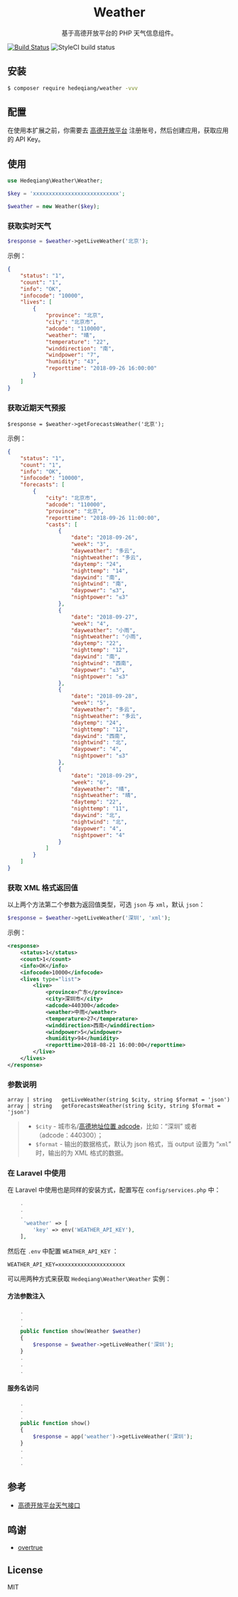 
<h1 align="center">Weather</h1>

<p align="center">基于高德开放平台的 PHP 天气信息组件。</p>

[![Build Status](https://travis-ci.org/hedeqiang/weather.svg?branch=master)](https://travis-ci.org/hedeqiang/weather)
![StyleCI build status](https://github.styleci.io/repos/150400968/shield) 

## 安装

```sh
$ composer require hedeqiang/weather -vvv
```

## 配置

在使用本扩展之前，你需要去 [高德开放平台](https://lbs.amap.com/dev/id/newuser) 注册账号，然后创建应用，获取应用的 API Key。


## 使用

```php
use Hedeqiang\Weather\Weather;

$key = 'xxxxxxxxxxxxxxxxxxxxxxxxxxx';

$weather = new Weather($key);
```

###  获取实时天气

```php
$response = $weather->getLiveWeather('北京');
```
示例：

```json
{
    "status": "1",
    "count": "1",
    "info": "OK",
    "infocode": "10000",
    "lives": [
        {
            "province": "北京",
            "city": "北京市",
            "adcode": "110000",
            "weather": "晴",
            "temperature": "22",
            "winddirection": "南",
            "windpower": "7",
            "humidity": "43",
            "reporttime": "2018-09-26 16:00:00"
        }
    ]
}
```

### 获取近期天气预报

```
$response = $weather->getForecastsWeather('北京');
```
示例：

```json
{
    "status": "1",
    "count": "1",
    "info": "OK",
    "infocode": "10000",
    "forecasts": [
        {
            "city": "北京市",
            "adcode": "110000",
            "province": "北京",
            "reporttime": "2018-09-26 11:00:00",
            "casts": [
                {
                    "date": "2018-09-26",
                    "week": "3",
                    "dayweather": "多云",
                    "nightweather": "多云",
                    "daytemp": "24",
                    "nighttemp": "14",
                    "daywind": "南",
                    "nightwind": "南",
                    "daypower": "≤3",
                    "nightpower": "≤3"
                },
                {
                    "date": "2018-09-27",
                    "week": "4",
                    "dayweather": "小雨",
                    "nightweather": "小雨",
                    "daytemp": "22",
                    "nighttemp": "12",
                    "daywind": "南",
                    "nightwind": "西南",
                    "daypower": "≤3",
                    "nightpower": "≤3"
                },
                {
                    "date": "2018-09-28",
                    "week": "5",
                    "dayweather": "多云",
                    "nightweather": "多云",
                    "daytemp": "24",
                    "nighttemp": "12",
                    "daywind": "西南",
                    "nightwind": "北",
                    "daypower": "4",
                    "nightpower": "≤3"
                },
                {
                    "date": "2018-09-29",
                    "week": "6",
                    "dayweather": "晴",
                    "nightweather": "晴",
                    "daytemp": "22",
                    "nighttemp": "11",
                    "daywind": "北",
                    "nightwind": "北",
                    "daypower": "4",
                    "nightpower": "4"
                }
            ]
        }
    ]
}
```

### 获取 XML 格式返回值

以上两个方法第二个参数为返回值类型，可选 `json` 与 `xml`，默认 `json`：

```php
$response = $weather->getLiveWeather('深圳', 'xml');
```

示例：

```xml
<response>
    <status>1</status>
    <count>1</count>
    <info>OK</info>
    <infocode>10000</infocode>
    <lives type="list">
        <live>
            <province>广东</province>
            <city>深圳市</city>
            <adcode>440300</adcode>
            <weather>中雨</weather>
            <temperature>27</temperature>
            <winddirection>西南</winddirection>
            <windpower>5</windpower>
            <humidity>94</humidity>
            <reporttime>2018-08-21 16:00:00</reporttime>
        </live>
    </lives>
</response>
```

### 参数说明

```
array | string   getLiveWeather(string $city, string $format = 'json')
array | string   getForecastsWeather(string $city, string $format = 'json')
```

> - `$city` - 城市名/[高德地址位置 adcode](https://lbs.amap.com/api/webservice/guide/api/district)，比如：“深圳” 或者（adcode：440300）；
> - `$format`  - 输出的数据格式，默认为 json 格式，当 output 设置为 “`xml`” 时，输出的为 XML 格式的数据。


### 在 Laravel 中使用

在 Laravel 中使用也是同样的安装方式，配置写在 `config/services.php` 中：

```php
    .
    .
    .
     'weather' => [
        'key' => env('WEATHER_API_KEY'),
    ],
```

然后在 `.env` 中配置 `WEATHER_API_KEY` ：

```env
WEATHER_API_KEY=xxxxxxxxxxxxxxxxxxxxx
```

可以用两种方式来获取 `Hedeqiang\Weather\Weather` 实例：

#### 方法参数注入

```php
    .
    .
    .
    public function show(Weather $weather) 
    {
        $response = $weather->getLiveWeather('深圳');
    }
    .
    .
    .
```

#### 服务名访问

```php
    .
    .
    .
    public function show() 
    {
        $response = app('weather')->getLiveWeather('深圳');
    }
    .
    .
    .

```

## 参考

- [高德开放平台天气接口](https://lbs.amap.com/api/webservice/guide/api/weatherinfo/)

## 鸣谢

- [overtrue](https://github.com/overtrue)

## License

MIT